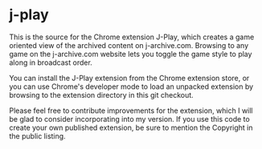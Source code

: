 j-play
======

This is the source for the Chrome extension J-Play, which creates a game
oriented view of the archived content on j-archive.com.  Browsing to any
game on the j-archive.com website lets you toggle the game style to play
along in broadcast order.

You can install the J-Play extension from the Chrome extension store, or you
can use Chrome's developer mode to load an unpacked extension by browsing to
the extension directory in this git checkout.

Please feel free to contribute improvements for the extension, which I will be
glad to consider incorporating into my version.  If you use this code to create
your own published extension, be sure to mention the Copyright in the public
listing.
